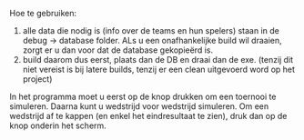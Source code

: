 Hoe te gebruiken:

1) alle data die nodig is (info over de teams en hun spelers) staan in de debug -> database folder. ALs u een onafhankelijke build wil draaien, zorgt er u dan voor dat de database gekopieërd is.
2) build daarom dus eerst, plaats dan de DB en draai dan de exe. (tenzij dit niet vereist is bij latere builds, tenzij er een clean uitgevoerd word op het project)

In het programma moet u eerst op de knop drukken om een toernooi te simuleren. Daarna kunt u wedstrijd voor wedstrijd simuleren. Om een wedstrijd af te kappen (en enkel het eindresultaat te zien), druk dan op de knop onderin het scherm.
